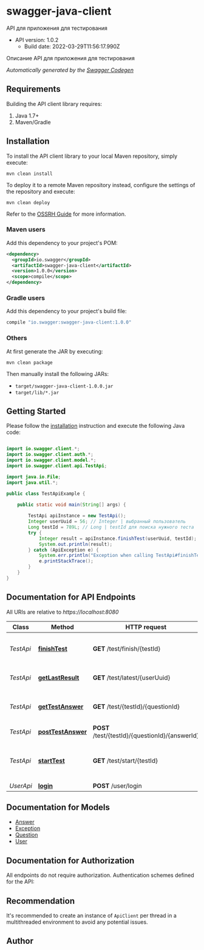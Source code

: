 # swagger-java-client

API для приложения для тестирования
- API version: 1.0.2
  - Build date: 2022-03-29T11:56:17.990Z

Описание API для приложения для тестирования


*Automatically generated by the [Swagger Codegen](https://github.com/swagger-api/swagger-codegen)*


## Requirements

Building the API client library requires:
1. Java 1.7+
2. Maven/Gradle

## Installation

To install the API client library to your local Maven repository, simply execute:

```shell
mvn clean install
```

To deploy it to a remote Maven repository instead, configure the settings of the repository and execute:

```shell
mvn clean deploy
```

Refer to the [OSSRH Guide](http://central.sonatype.org/pages/ossrh-guide.html) for more information.

### Maven users

Add this dependency to your project's POM:

```xml
<dependency>
  <groupId>io.swagger</groupId>
  <artifactId>swagger-java-client</artifactId>
  <version>1.0.0</version>
  <scope>compile</scope>
</dependency>
```

### Gradle users

Add this dependency to your project's build file:

```groovy
compile "io.swagger:swagger-java-client:1.0.0"
```

### Others

At first generate the JAR by executing:

```shell
mvn clean package
```

Then manually install the following JARs:

* `target/swagger-java-client-1.0.0.jar`
* `target/lib/*.jar`

## Getting Started

Please follow the [installation](#installation) instruction and execute the following Java code:

```java

import io.swagger.client.*;
import io.swagger.client.auth.*;
import io.swagger.client.model.*;
import io.swagger.client.api.TestApi;

import java.io.File;
import java.util.*;

public class TestApiExample {

    public static void main(String[] args) {
        
        TestApi apiInstance = new TestApi();
        Integer userUuid = 56; // Integer | выбранный пользователь
        Long testId = 789L; // Long | testId для поиска нужного теста
        try {
            Integer result = apiInstance.finishTest(userUuid, testId);
            System.out.println(result);
        } catch (ApiException e) {
            System.err.println("Exception when calling TestApi#finishTest");
            e.printStackTrace();
        }
    }
}

```

## Documentation for API Endpoints

All URIs are relative to *https://localhost:8080*

Class | Method | HTTP request | Description
------------ | ------------- | ------------- | -------------
*TestApi* | [**finishTest**](docs/TestApi.md#finishTest) | **GET** /test/finish/{testId} | конец теста и получение результата
*TestApi* | [**getLastResult**](docs/TestApi.md#getLastResult) | **GET** /test/latest/{userUuid} | получение последнего результата
*TestApi* | [**getTestAnswer**](docs/TestApi.md#getTestAnswer) | **GET** /test/{testId}/{questionId} | получить вопрос и варианты ответа
*TestApi* | [**postTestAnswer**](docs/TestApi.md#postTestAnswer) | **POST** /test/{testId}/{questionId}/{answerId} | отправить ответ
*TestApi* | [**startTest**](docs/TestApi.md#startTest) | **GET** /test/start/{testId} | запуск теста и получение количества вопросов
*UserApi* | [**login**](docs/UserApi.md#login) | **POST** /user/login | логин


## Documentation for Models

 - [Answer](docs/Answer.md)
 - [Exception](docs/Exception.md)
 - [Question](docs/Question.md)
 - [User](docs/User.md)


## Documentation for Authorization

All endpoints do not require authorization.
Authentication schemes defined for the API:

## Recommendation

It's recommended to create an instance of `ApiClient` per thread in a multithreaded environment to avoid any potential issues.

## Author



